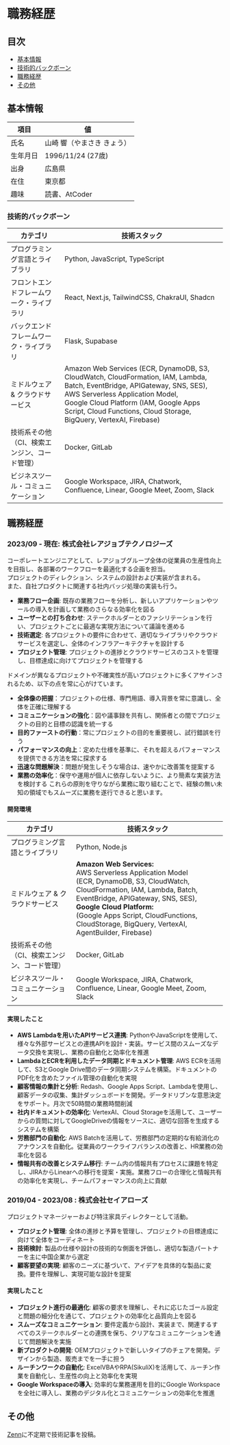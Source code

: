 # 職務経歴

## 目次
- [基本情報](#基本情報)
- [技術的バックボーン](#技術的バックボーン)
- [職務経歴](#職務経歴)
- [その他](#その他)

## 基本情報
|項目	|値|
|-----|------|
|氏名|	山崎 響（やまさき きょう）|
|生年月日|	1996/11/24 (27歳)|
|出身|広島県|
|在住|	東京都|
|趣味|	読書、AtCoder|

### 技術的バックボーン
| カテゴリ                       | 技術スタック                                                                                                                |
|------------------------------|---------------------------------------------------------------------------------------------------------------------------|
| プログラミング言語とライブラリ            | Python, JavaScript, TypeScript                                                                                     |
| フロントエンドフレームワーク・ライブラリ  | React, Next.js, TailwindCSS, ChakraUI, Shadcn                                                                            |
| バックエンドフレームワーク・ライブラリ    | Flask, Supabase                                                                                                   |
| ミドルウェア & クラウドサービス       | Amazon Web Services (ECR, DynamoDB, S3, CloudWatch, CloudFormation, IAM, Lambda, Batch, EventBridge, APIGateway, SNS, SES), AWS Serverless Application Model,<br>Google Cloud Platform (IAM, Google Apps Script, Cloud Functions, Cloud Storage, BigQuery, VertexAI, Firebase) |
| 技術系その他（CI、検索エンジン、コード管理） | Docker, GitLab                                                                                                   |
| ビジネスツール・コミュニケーション       | Google Workspace, JIRA, Chatwork, Confluence, Linear, Google Meet, Zoom, Slack                           |

## 職務経歴

### 2023/09 - 現在: 株式会社レアジョブテクノロジーズ
コーポレートエンジニアとして、レアジョブグループ全体の従業員の生産性向上を目指し、各部署のワークフローを最適化する企画を担当。<br>
プロジェクトのディレクション、システムの設計および実装が含まれる。<br>
また、自社プロダクトに関連する社内バッジ処理の実装も行う。

- **業務フロー企画**: 既存の業務フローを分析し、新しいアプリケーションやツールの導入を計画して業務のさらなる効率化を図る
- **ユーザーとの打ち合わせ**: ステークホルダーとのファシリテーションを行い、プロジェクトごとに最適な実現方法について議論を進める
- **技術選定**: 各プロジェクトの要件に合わせて、適切なライブラリやクラウドサービスを選定し、全体のインフラアーキテクチャを設計する
- **プロジェクト管理**: プロジェクトの進捗とクラウドサービスのコストを管理し、目標達成に向けてプロジェクトを管理する

ドメインが異なるプロジェクトや不確実性が高いプロジェクトに多くアサインされるため、以下の点を常に心がけています。
- **全体像の把握**：プロジェクトの仕様、専門用語、導入背景を常に意識し、全体を正確に理解する
- **コミュニケーションの強化**：図や議事録を共有し、関係者との間でプロジェクトの目的と目標の認識を統一する
- **目的ファーストの行動**：常にプロジェクトの目的を重要視し、試行錯誤を行う
- **パフォーマンスの向上**：定めた仕様を基準に、それを超えるパフォーマンスを提供できる方法を常に探求する
- **迅速な問題解決**：問題が発生しそうな場合は、速やかに改善策を提案する
- **業務の効率化**：保守や運用が個人に依存しないように、より簡素な実装方法を検討する
これらの原則を守りながら業務に取り組むことで、経験の無い未知の領域でもスムーズに業務を遂行できると思います。

#### 開発環境
| カテゴリ                       | 技術スタック                                                                                                                |
|------------------------------|---------------------------------------------------------------------------------------------------------------------------|
| プログラミング言語とライブラリ            | Python, Node.js                                                                                     |
| ミドルウェア & クラウドサービス       | **Amazon Web Services:** <br>AWS Serverless Application Model<br>(ECR, DynamoDB, S3, CloudWatch, CloudFormation, IAM, Lambda, Batch, EventBridge, APIGateway, SNS, SES),<br>**Google Cloud Platform:** <br>(Google Apps Script, CloudFunctions, CloudStorage, BigQuery, VertexAI, AgentBuilder, Firebase) |
| 技術系その他（CI、検索エンジン、コード管理） | Docker, GitLab                                                                                                   |
| ビジネスツール・コミュニケーション       | Google Workspace, JIRA, Chatwork, Confluence, Linear, Google Meet, Zoom, Slack                           |

#### 実現したこと
- **AWS Lambdaを用いたAPIサービス連携**: PythonやJavaScriptを使用して、様々な外部サービスとの連携APIを設計・実装。サービス間のスムーズなデータ交換を実現し、業務の自動化と効率化を推進
- **LambdaとECRを利用したデータ同期とドキュメント管理**: AWS ECRを活用して、S3とGoogle Drive間のデータ同期システムを構築。ドキュメントのPDF化を含めたファイル管理の自動化を実現
- **顧客情報の集計と分析**: Redash、Google Apps Script、Lambdaを使用し、顧客データの収集、集計ダッシュボードを開発。データドリブンな意思決定をサポート。月次で50時間の業務時間削減
- **社内ドキュメントの効率化**: VertexAI、Cloud Storageを活用して、ユーザーからの質問に対してGoogleDriveの情報をソースに、適切な回答を生成するシステムを構築
- **労務部門の自動化**: AWS Batchを活用して、労務部門の定期的な有給消化のアナウンスを自動化。従業員のワークライフバランスの改善と、HR業務の効率化を図る
- **情報共有の改善とシステム移行**: チーム内の情報共有プロセスに課題を特定し、JIRAからLinearへの移行を提案・実施。業務フローの合理化と情報共有の効率化を実現し、チームパフォーマンスの向上に貢献

### 2019/04 - 2023/08 : 株式会社セイアローズ
プロジェクトマネージャーおよび特注家具ディレクターとして活動。
- **プロジェクト管理**: 全体の進捗と予算を管理し、プロジェクトの目標達成に向けて全体をコーディネート
- **技術検討**: 製品の仕様や設計の技術的な側面を評価し、適切な製造パートナーを主に中国企業から選定
- **顧客要望の実現**: 顧客のニーズに基づいて、アイデアを具体的な製品に変換。要件を理解し、実現可能な設計を提案

#### 実現したこと
- **プロジェクト進行の最適化**: 顧客の要求を理解し、それに応じたゴール設定と問題の細分化を通じて、プロジェクトの効率化と品質向上を図る
- **スムーズなコミュニケーション**: 要件定義から設計、実装まで、関連するすべてのステークホルダーとの連携を保ち、クリアなコミュニケーションを通じて問題解決を実施
- **新プロダクトの開発**: OEMプロジェクトで新しいタイプのチェアを開発。デザインから製造、販売までを一手に担う
- **ルーチンワークの自動化**: ExcelVBAやRPA(SikuliX)を活用して、ルーチン作業を自動化し、生産性の向上と効率化を実現
- **Google Workspaceの導入**: 効率的な業務運用を目的にGoogle Workspaceを全社に導入し、業務のデジタル化とコミュニケーションの効率化を推進

## その他
[Zenn](https://zenn.dev/ovrsa)に不定期で技術記事を投稿。
